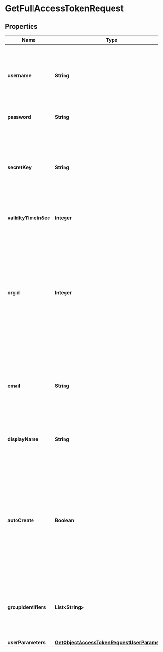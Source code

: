 

# GetFullAccessTokenRequest


## Properties

| Name | Type | Description | Notes |
|------------ | ------------- | ------------- | -------------|
|**username** | **String** | Username of the ThoughtSpot user. The username is stored in the &#x60;name&#x60; attribute of the user object. |  |
|**password** | **String** | Password of the user account |  [optional] |
|**secretKey** | **String** | The secret key string provided by the ThoughtSpot application server. ThoughtSpot generates a secret key when Trusted authentication is enabled. |  [optional] |
|**validityTimeInSec** | **Integer** | Token validity duration in seconds |  [optional] |
|**orgId** | **Integer** | ID of the Org context to log in to. If the Org ID is not specified and secret key is provided then user will be logged into the org corresponding to the secret key, and if secret key is not provided then user will be logged in to the Org context of their previous login session. |  [optional] |
|**email** | **String** | Email address of the user. Specify this attribute when creating a new user (just-in-time (JIT) provisioning). |  [optional] |
|**displayName** | **String** | Indicates display name of the user. Use this parameter to provision a user just-in-time (JIT). |  [optional] |
|**autoCreate** | **Boolean** |    Creates a new user if the specified username does not already exist in ThoughtSpot. To provision a user just-in-time (JIT), set this attribute to true.      Note: For JIT provisioning of a user, the secret_key is required.  |  [optional] |
|**groupIdentifiers** | **List&lt;String&gt;** | ID or name of the groups to which the newly created user belongs. Use this parameter to provision a user just-in-time (JIT). |  [optional] |
|**userParameters** | [**GetObjectAccessTokenRequestUserParameters**](GetObjectAccessTokenRequestUserParameters.md) |  |  [optional] |



